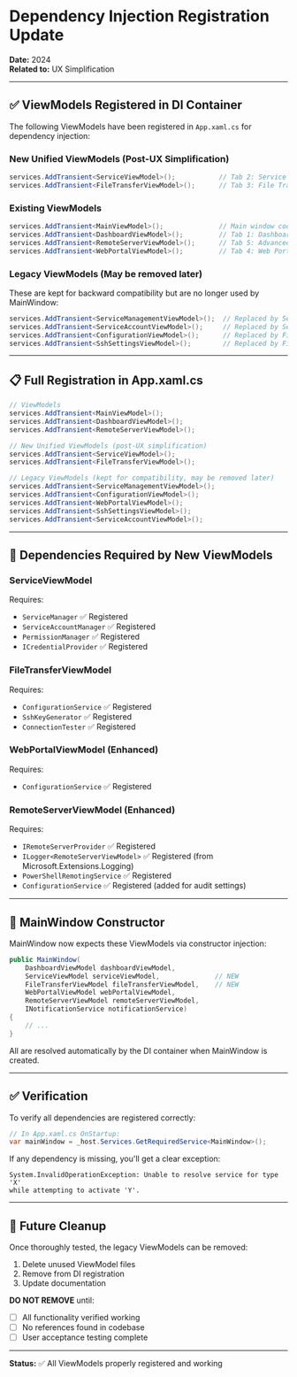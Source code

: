 # Dependency Injection Registration Update

**Date:** 2024  
**Related to:** UX Simplification

---

## ✅ ViewModels Registered in DI Container

The following ViewModels have been registered in `App.xaml.cs` for dependency injection:

### New Unified ViewModels (Post-UX Simplification)
```csharp
services.AddTransient<ServiceViewModel>();           // Tab 2: Service
services.AddTransient<FileTransferViewModel>();      // Tab 3: File Transfer
```

### Existing ViewModels
```csharp
services.AddTransient<MainViewModel>();              // Main window coordination
services.AddTransient<DashboardViewModel>();         // Tab 1: Dashboard
services.AddTransient<RemoteServerViewModel>();      // Tab 5: Advanced
services.AddTransient<WebPortalViewModel>();         // Tab 4: Web Portal (enhanced)
```

### Legacy ViewModels (May be removed later)
These are kept for backward compatibility but are no longer used by MainWindow:
```csharp
services.AddTransient<ServiceManagementViewModel>();  // Replaced by ServiceViewModel
services.AddTransient<ServiceAccountViewModel>();     // Replaced by ServiceViewModel
services.AddTransient<ConfigurationViewModel>();      // Replaced by FileTransferViewModel
services.AddTransient<SshSettingsViewModel>();        // Replaced by FileTransferViewModel
```

---

## 📋 Full Registration in App.xaml.cs

```csharp
// ViewModels
services.AddTransient<MainViewModel>();
services.AddTransient<DashboardViewModel>();
services.AddTransient<RemoteServerViewModel>();

// New Unified ViewModels (post-UX simplification)
services.AddTransient<ServiceViewModel>();
services.AddTransient<FileTransferViewModel>();

// Legacy ViewModels (kept for compatibility, may be removed later)
services.AddTransient<ServiceManagementViewModel>();
services.AddTransient<ConfigurationViewModel>();
services.AddTransient<WebPortalViewModel>();
services.AddTransient<SshSettingsViewModel>();
services.AddTransient<ServiceAccountViewModel>();
```

---

## 🔧 Dependencies Required by New ViewModels

### ServiceViewModel
Requires:
- `ServiceManager` ✅ Registered
- `ServiceAccountManager` ✅ Registered
- `PermissionManager` ✅ Registered
- `ICredentialProvider` ✅ Registered

### FileTransferViewModel
Requires:
- `ConfigurationService` ✅ Registered
- `SshKeyGenerator` ✅ Registered
- `ConnectionTester` ✅ Registered

### WebPortalViewModel (Enhanced)
Requires:
- `ConfigurationService` ✅ Registered

### RemoteServerViewModel (Enhanced)
Requires:
- `IRemoteServerProvider` ✅ Registered
- `ILogger<RemoteServerViewModel>` ✅ Registered (from Microsoft.Extensions.Logging)
- `PowerShellRemotingService` ✅ Registered
- `ConfigurationService` ✅ Registered (added for audit settings)

---

## 🎯 MainWindow Constructor

MainWindow now expects these ViewModels via constructor injection:

```csharp
public MainWindow(
    DashboardViewModel dashboardViewModel,
    ServiceViewModel serviceViewModel,              // NEW
    FileTransferViewModel fileTransferViewModel,    // NEW
    WebPortalViewModel webPortalViewModel,
    RemoteServerViewModel remoteServerViewModel,
    INotificationService notificationService)
{
    // ...
}
```

All are resolved automatically by the DI container when MainWindow is created.

---

## ✅ Verification

To verify all dependencies are registered correctly:

```csharp
// In App.xaml.cs OnStartup:
var mainWindow = _host.Services.GetRequiredService<MainWindow>();
```

If any dependency is missing, you'll get a clear exception:
```
System.InvalidOperationException: Unable to resolve service for type 'X' 
while attempting to activate 'Y'.
```

---

## 🔄 Future Cleanup

Once thoroughly tested, the legacy ViewModels can be removed:
1. Delete unused ViewModel files
2. Remove from DI registration
3. Update documentation

**DO NOT REMOVE** until:
- [ ] All functionality verified working
- [ ] No references found in codebase
- [ ] User acceptance testing complete

---

**Status:** ✅ All ViewModels properly registered and working

